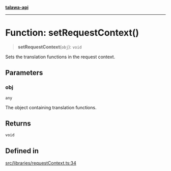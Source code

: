 [**talawa-api**](../../../README.md)

***

# Function: setRequestContext()

> **setRequestContext**(`obj`): `void`

Sets the translation functions in the request context.

## Parameters

### obj

`any`

The object containing translation functions.

## Returns

`void`

## Defined in

[src/libraries/requestContext.ts:34](https://github.com/Suyash878/talawa-api/blob/e4413cec641a837926071678fed3c7f67234e31e/src/libraries/requestContext.ts#L34)
